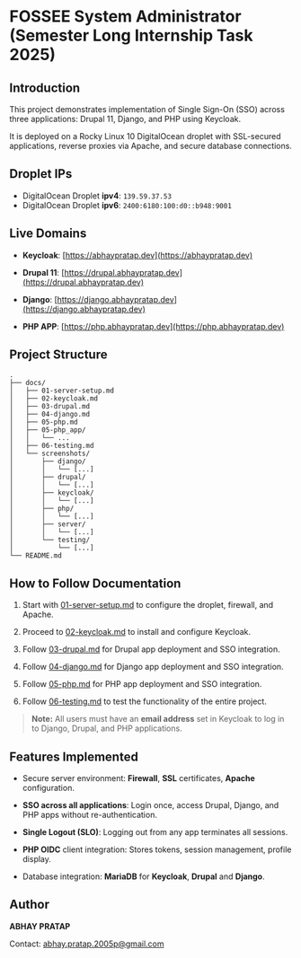 # FOSSEE System Administrator (Semester Long Internship Task 2025)

## Introduction

This project demonstrates implementation of Single Sign-On (SSO) across three applications: Drupal 11, Django, and PHP using Keycloak.

It is deployed on a Rocky Linux 10 DigitalOcean droplet with SSL-secured applications, reverse proxies via Apache, and secure database connections.

## Droplet IPs

- DigitalOcean Droplet **ipv4**: `139.59.37.53`
- DigitalOcean Droplet **ipv6**: `2400:6180:100:d0::b948:9001`

## Live Domains

- **Keycloak**: [https://abhaypratap.dev](https://abhaypratap.dev)

- **Drupal 11**: [https://drupal.abhaypratap.dev](https://drupal.abhaypratap.dev)

- **Django**: [https://django.abhaypratap.dev](https://django.abhaypratap.dev)

- **PHP APP**: [https://php.abhaypratap.dev](https://php.abhaypratap.dev)

## Project Structure

```
.
├── docs/
│   ├── 01-server-setup.md
│   ├── 02-keycloak.md
│   ├── 03-drupal.md
│   ├── 04-django.md
│   ├── 05-php.md
│   ├── 05-php_app/
│   │   └── ...
│   ├── 06-testing.md
│   └── screenshots/
│       ├── django/
│       │   └── [...]
│       ├── drupal/
│       │   └── [...]
│       ├── keycloak/
│       │   └── [...]
│       ├── php/
│       │   └── [...]
│       ├── server/
│       │   └── [...]
│       └── testing/
│           └── [...]
└── README.md
```

## How to Follow Documentation

1. Start with [01-server-setup.md](/docs/01-server-setup.md) to configure the droplet, firewall, and Apache.

2. Proceed to [02-keycloak.md](/docs/02-keycloak.md) to install and configure Keycloak.

3. Follow [03-drupal.md](/docs/03-drupal.md) for Drupal app deployment and SSO integration.

4. Follow [04-django.md](/docs/04-django.md) for Django app deployment and SSO integration.

5. Follow [05-php.md](/docs/05-php.md) for PHP app deployment and SSO integration.

6. Follow [06-testing.md](/docs/06-testing.md) to test the functionality of the entire project.

> **Note:** All users must have an **email address** set in Keycloak to log in to Django, Drupal, and PHP applications.

## Features Implemented

- Secure server environment: **Firewall**, **SSL** certificates, **Apache** configuration.

- **SSO across all applications**: Login once, access Drupal, Django, and PHP apps without re-authentication.

- **Single Logout (SLO)**: Logging out from any app terminates all sessions.

- **PHP OIDC** client integration: Stores tokens, session management, profile display.

- Database integration: **MariaDB** for **Keycloak**, **Drupal** and **Django**.

## Author

**ABHAY PRATAP**

Contact: [abhay.pratap.2005p@gmail.com](mailto:abhay.pratap.2005p@gmail.com)
